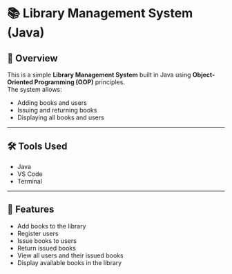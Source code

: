 # 📚 Library Management System (Java)

## 📌 Overview
This is a simple **Library Management System** built in Java using **Object-Oriented Programming (OOP)** principles.  
The system allows:
- Adding books and users  
- Issuing and returning books  
- Displaying all books and users  

---

## 🛠️ Tools Used
- Java  
- VS Code  
- Terminal  

---
## 🚀 Features
- Add books to the library  
- Register users  
- Issue books to users  
- Return issued books  
- View all users and their issued books  
- Display available books in the library  

